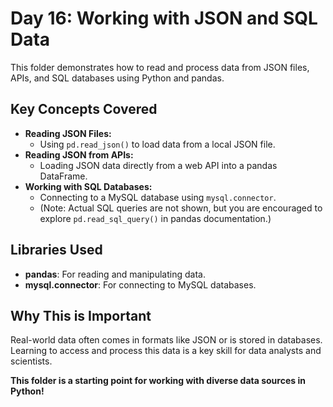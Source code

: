 # Day 16: Working with JSON and SQL Data

This folder demonstrates how to read and process data from JSON files, APIs, and SQL databases using Python and pandas.

## Key Concepts Covered
- **Reading JSON Files:**
  - Using `pd.read_json()` to load data from a local JSON file.
- **Reading JSON from APIs:**
  - Loading JSON data directly from a web API into a pandas DataFrame.
- **Working with SQL Databases:**
  - Connecting to a MySQL database using `mysql.connector`.
  - (Note: Actual SQL queries are not shown, but you are encouraged to explore `pd.read_sql_query()` in pandas documentation.)

## Libraries Used
- **pandas**: For reading and manipulating data.
- **mysql.connector**: For connecting to MySQL databases.

## Why This is Important
Real-world data often comes in formats like JSON or is stored in databases. Learning to access and process this data is a key skill for data analysts and scientists.

**This folder is a starting point for working with diverse data sources in Python!** 